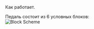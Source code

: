 Как работает.<p>

Педаль состоит из 6 условных блоков:<br>
![Block Scheme](https://github.com/EugeneCarlo/OVERLY-LOWERLY-Guitar-Pedal-/blob/main/Image/Blank%20diagram.jpeg)